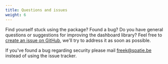```yaml
---
title: Questions and issues
weight: 6
---
```


Find yourself stuck using the package? Found a bug? Do you have general questions or suggestions for improving the dashboard library? Feel free to [create an issue on GitHub](https://github.com/spatie/laravel-dashboard/issues), we'll try to address it as soon as possible.

If you've found a bug regarding security please mail [freek@spatie.be](mailto:freek@spatie.be) instead of using the issue tracker.
